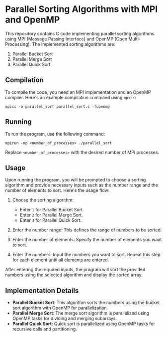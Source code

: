 # Parallel Sorting Algorithms with MPI and OpenMP

This repository contains C code implementing parallel sorting algorithms using MPI (Message Passing Interface) and OpenMP (Open Multi-Processing). The implemented sorting algorithms are:

1. Parallel Bucket Sort
2. Parallel Merge Sort
3. Parallel Quick Sort

## Compilation

To compile the code, you need an MPI implementation and an OpenMP compiler. Here's an example compilation command using `mpicc`:

```
mpicc -o parallel_sort parallel_sort.c -fopenmp
```

## Running

To run the program, use the following command:

```
mpirun -np <number_of_processes> ./parallel_sort
```

Replace `<number_of_processes>` with the desired number of MPI processes.

## Usage

Upon running the program, you will be prompted to choose a sorting algorithm and provide necessary inputs such as the number range and the number of elements to sort. Here's the usage flow:

1. Choose the sorting algorithm:
    - Enter `1` for Parallel Bucket Sort.
    - Enter `2` for Parallel Merge Sort.
    - Enter `3` for Parallel Quick Sort.

2. Enter the number range: This defines the range of numbers to be sorted.

3. Enter the number of elements: Specify the number of elements you want to sort.

4. Enter the numbers: Input the numbers you want to sort. Repeat this step for each element until all elements are entered.

After entering the required inputs, the program will sort the provided numbers using the selected algorithm and display the sorted array.

## Implementation Details

- **Parallel Bucket Sort**: This algorithm sorts the numbers using the bucket sort algorithm with OpenMP for parallelization.
- **Parallel Merge Sort**: The merge sort algorithm is parallelized using OpenMP tasks for dividing and merging subarrays.
- **Parallel Quick Sort**: Quick sort is parallelized using OpenMP tasks for recursive calls and partitioning.
